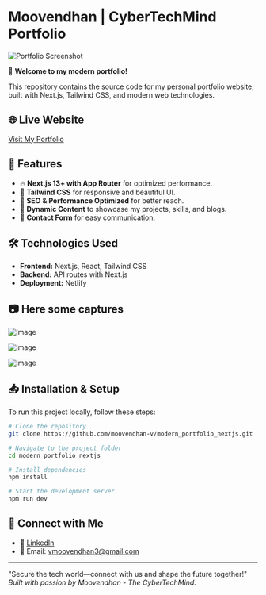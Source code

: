 # Moovendhan | CyberTechMind Portfolio

![Portfolio Screenshot](https://your-image-url.com)

🚀 **Welcome to my modern portfolio!**

This repository contains the source code for my personal portfolio website, built with Next.js, Tailwind CSS, and modern web technologies.

## 🌐 Live Website
[Visit My Portfolio](https://profile.cybertechmind.com/)

## 📌 Features
- 🔥 **Next.js 13+ with App Router** for optimized performance.
- 🎨 **Tailwind CSS** for responsive and beautiful UI.
- 🚀 **SEO & Performance Optimized** for better reach.
- 📝 **Dynamic Content** to showcase my projects, skills, and blogs.
- 📩 **Contact Form** for easy communication.

## 🛠️ Technologies Used
- **Frontend:** Next.js, React, Tailwind CSS
- **Backend:** API routes with Next.js
- **Deployment:** Netlify

## 📷 Here some captures

![image](https://github.com/user-attachments/assets/7672b202-d768-4b24-b639-8d324133bab9)

![image](https://github.com/user-attachments/assets/3b51a046-5890-456f-8021-bce21401896b)

![image](https://github.com/user-attachments/assets/da563c62-be5e-4144-b4f3-8af9daf91dfd)


## 📥 Installation & Setup
To run this project locally, follow these steps:

```sh
# Clone the repository
git clone https://github.com/moovendhan-v/modern_portfolio_nextjs.git

# Navigate to the project folder
cd modern_portfolio_nextjs

# Install dependencies
npm install 

# Start the development server
npm run dev
```

## 🤝 Connect with Me
- 💼 [LinkedIn](https://www.linkedin.com/in/moovendhan)
- 📧 Email: vmoovendhan3@gmail.com

---
"Secure the tech world—connect with us and shape the future together!"
*Built with passion by Moovendhan - The CyberTechMind.*
